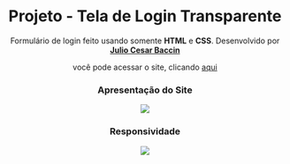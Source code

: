 
<h1 align="center"> 
Projeto - Tela de Login Transparente
</h1>
 
 <p align="center">
 Formulário de login feito usando somente <strong>HTML</strong> e <strong>CSS</strong>. Desenvolvido por <a target="_blank" rel="external" href="https://github.com/juliobaccin/"><strong>Julio Cesar Baccin</strong></a>
 </p>

<p align="center">
 você pode acessar o site, clicando <a href="https://juliobaccin.github.io/Projeto-Tela-de-Login-Transparente/">aqui</a>
</p>

<div align="center">
<h3 align="center"> 
 Apresentação do Site
</h3>
<img src="https://github.com/juliobaccin/Projeto-Tela-de-Login-Transparente/blob/main/Site.gif">   
 <h3>
  Responsividade
 </h3> 
<img src="https://github.com/juliobaccin/Projeto-Tela-de-Login-Transparente/blob/main/responsividade.gif">
</div>

